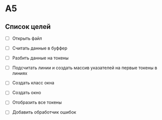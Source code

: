 # A5

## Список целей

- [ ] Открыть файл
- [ ] Считать данные в буффер
- [ ] Разбить данные на токены
- [ ] Подсчитать линии и создать массив указателей на первые токены в линиях
- [ ] Создать класс окна
- [ ] Создать окно
- [ ] Отобразить все токены
- [ ] Добавить обработчик ошибок

